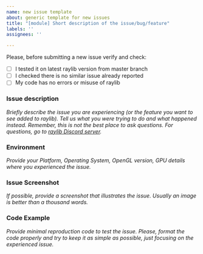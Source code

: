 ```yaml
---
name: new issue template
about: generic template for new issues
title: "[module] Short description of the issue/bug/feature"
labels: ''
assignees: ''

---
```


Please, before submitting a new issue verify and check:

 - [ ] I tested it on latest raylib version from master branch
 - [ ] I checked there is no similar issue already reported
 - [ ] My code has no errors or misuse of raylib

### Issue description

*Briefly describe the issue you are experiencing (or the feature you want to see added to raylib). Tell us what you were trying to do and what happened instead. Remember, this is not the best place to ask questions. For questions, go to [raylib Discord server](https://discord.gg/VkzNHUE).*

### Environment

*Provide your Platform, Operating System, OpenGL version, GPU details where you experienced the issue.*

### Issue Screenshot

*If possible, provide a screenshot that illustrates the issue. Usually an image is better than a thousand words.*

### Code Example

*Provide minimal reproduction code to test the issue. Please, format the code properly and try to keep it as simple as possible, just focusing on the experienced issue.*
